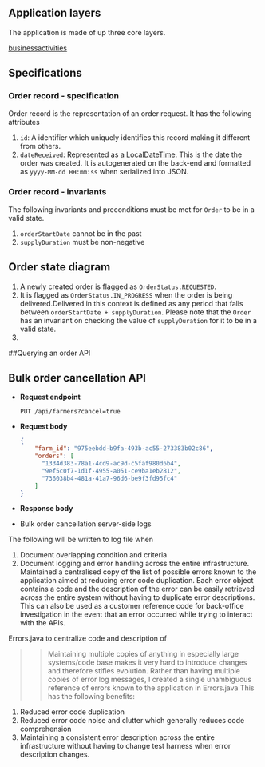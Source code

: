 

## Application layers

The application is made of up three core layers.

[businessactivities](src/main/java/com/rubiconwater/codingchallenge/joshluisaac/businessactivities)

## Specifications
### Order record  - specification
Order record is the representation of an order request. It has the following attributes

1. `id`: A identifier which uniquely identifies this record making it different from others.
2. `dateReceived`: Represented as a [LocalDateTime](https://docs.oracle.com/en/java/javase/11/docs/api/java.base/java/time/LocalDateTime.html). 
   This is the date the order was created. It is autogenerated on the back-end and formatted as `yyyy-MM-dd HH:mm:ss` when serialized into JSON.
   
   
### Order record  - invariants
The following invariants and preconditions must be met for `Order` to be in a valid state.
1. `orderStartDate` cannot be in the past
2. `supplyDuration` must be non-negative
   
   
## Order state diagram
1. A newly created order is flagged as `OrderStatus.REQUESTED`.
2. It is flagged as `OrderStatus.IN_PROGRESS` when the order is being delivered.Delivered in this context is defined as any period that falls between
`orderStartDate + supplyDuration`. Please note that the `Order` has an invariant on checking the value of `supplyDuration` for it to be in a valid state. 
3. 


##Querying an order API

## Bulk order cancellation API

* __Request endpoint__

     `PUT /api/farmers?cancel=true`

* __Request body__

    ```json
    {
        "farm_id": "975eebdd-b9fa-493b-ac55-273383b02c86",
        "orders": [
          "1334d383-78a1-4cd9-ac9d-c5faf980d6b4", 
          "9ef5c0f7-1d1f-4955-a051-ce9ba1eb2812", 
          "736038b4-481a-41a7-96d6-be9f3fd95fc4"
        ]
    }
    ```
* __Response body__


* Bulk order cancellation server-side logs

The following will be written to log file when 


1. Document overlapping condition and criteria
2. Document logging and error handling across the entire infrastructure. 
Maintained a centralised copy of the list of possible errors known to the application aimed at reducing error code duplication.
Each error object contains a code and the description of the error can be easily retrieved across the entire system without having to duplicate error descriptions.
This can also be used as a customer reference code for back-office investigation in the event that an error occurred while trying to interact with the APIs.

Errors.java to centralize 
code and description of 

>> Maintaining multiple copies of anything in especially large systems/code base makes it very hard to introduce changes and therefore stifles evolution.
>Rather than having multiple copies of error log messages, I created a single unambiguous reference of errors known to the application in Errors.java 
>This has the following benefits:
1. Reduced error code duplication
2. Reduced error code noise and clutter which generally reduces code comprehension
3. Maintaining a consistent error description across the entire infrastructure without having to change test harness when error description changes.
